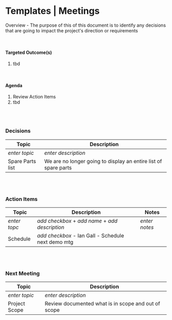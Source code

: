 # Templates | Meetings

Overview - The purpose of this of this document is to identify any decisions that are going to impact the project's direction or requirements

<br>

#### Targeted Outcome(s)

1. tbd

<br>

#### Agenda

1. Review Action Items
1. tbd

<br><br>

### Decisions

| Topic            | Description                                                     |
| ---------------- | --------------------------------------------------------------- |
| _enter topic_    | _enter description_                                             |
| Spare Parts list | We are no longer going to display an entire list of spare parts |

<br><br>

### Action Items

| Topic        | Description                                        | Notes         |
| ------------ | -------------------------------------------------- | ------------- |
| _enter topc_ | _add checkbox_ + _add name_ + _add description_    | _enter notes_ |
| Schedule     | _add checkbox_ - Ian Gall - Schedule next demo mtg |               |

<br><br>

### Next Meeting

| Topic         | Description                                         |
| ------------- | --------------------------------------------------- |
| _enter topic_ | _enter description_                                 |
| Project Scope | Review documented what is in scope and out of scope |
